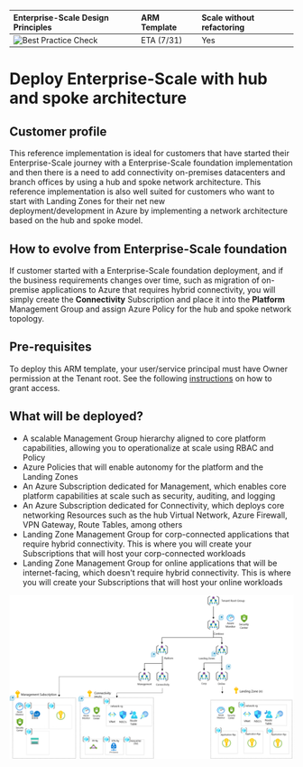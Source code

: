 | Enterprise-Scale Design Principles | ARM Template | Scale without refactoring |
|:-------------|:--------------|:--------------|
|![Best Practice Check](https://azurequickstartsservice.blob.core.windows.net/badges/subscription-deployments/create-rg-lock-role-assignment/BestPracticeResult.svg)| <!-- [![Deploy To Azure](https://raw.githubusercontent.com/Azure/azure-quickstart-templates/master/1-CONTRIBUTION-GUIDE/images/deploytoazure.svg?sanitize=true)](https://ms.portal.azure.com/?feature.customportal=false#create/Microsoft.Template/uri/https%3A%2F%2Fraw.githubusercontent.com%2FAzure%2FAzOps%2Fmain%2Ftemplate%2Fux-hub-spoke.json) --> ETA (7/31)  | Yes |

# Deploy Enterprise-Scale with hub and spoke architecture

## Customer profile

This reference implementation is ideal for customers that have started their Enterprise-Scale journey with a Enterprise-Scale foundation implementation and then there is a need to add connectivity on-premises datacenters and branch offices by using a hub and spoke network architecture. This reference implementation is also well suited for customers who want to start with Landing Zones for their net new
deployment/development in Azure by implementing a network architecture based on the hub and spoke model.

## How to evolve from Enterprise-Scale foundation

If customer started with a Enterprise-Scale foundation deployment, and if the business requirements changes over time, such as migration of on-premise applications to Azure that requires hybrid connectivity, you will simply create the **Connectivity** Subscription and place it into the **Platform** Management Group and assign Azure Policy for the hub and spoke network topology.

## Pre-requisites

To deploy this ARM template, your user/service principal must have Owner permission at the Tenant root.
See the following [instructions](https://docs.microsoft.com/en-us/azure/role-based-access-control/elevate-access-global-admin) on how to grant access.

## What will be deployed?

- A scalable Management Group hierarchy aligned to core platform capabilities, allowing you to operationalize at scale using RBAC and Policy
- Azure Policies that will enable autonomy for the platform and the Landing Zones
- An Azure Subscription dedicated for Management, which enables core platform capabilities at scale such as security, auditing, and logging
- An Azure Subscription dedicated for Connectivity, which deploys core networking Resources such as the hub Virtual Network, Azure Firewall, VPN Gateway, Route Tables, among others
- Landing Zone Management Group for corp-connected applications that require hybrid connectivity. This is where you will create your Subscriptions that will host your corp-connected workloads
- Landing Zone Management Group for online applications that will be internet-facing, which doesn't require hybrid connectivity. This is where you will create your Subscriptions that will host your online workloads

![Enterprise-Scale with connectivity](./media/es-hubspoke.png)


